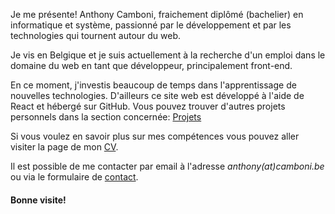 Je me présente! Anthony Camboni, fraichement diplômé (bachelier) en informatique et système, passionné par le développement et par les technologies qui tournent autour du web.

Je vis en Belgique et je suis actuellement à la recherche d'un emploi dans le domaine du web en tant que développeur, principalement front-end.

En ce moment, j'investis beaucoup de temps dans l'apprentissage de nouvelles technologies. D'ailleurs ce site web est développé à l'aide de React et hébergé sur GitHub. Vous pouvez trouver d'autres projets personnels dans la section concernée: [Projets](#/projects)

Si vous voulez en savoir plus sur mes compétences vous pouvez aller visiter la page de mon [CV](#/resume).

Il est possible de me contacter par email à l'adresse *anthony(at)camboni.be* ou via le formulaire de [contact](#/contact).

#### Bonne visite!
